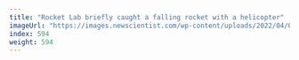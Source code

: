 ```yaml
---
title: "Rocket Lab briefly caught a falling rocket with a helicopter"
imageUrl: "https://images.newscientist.com/wp-content/uploads/2022/04/03142857/f26_highlights_no-music.mp4_.00_00_58_10.still001.jpg?width=600"
index: 594
weight: 594
---
```

